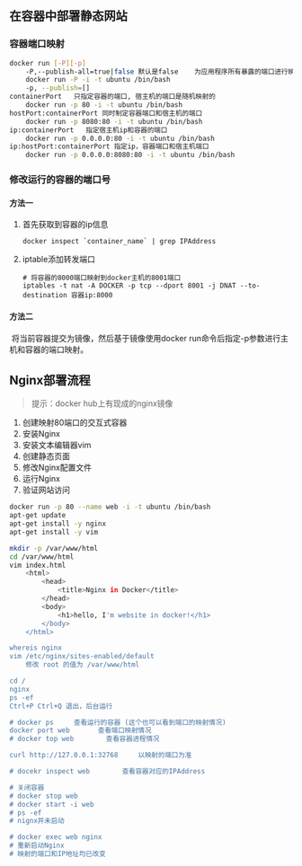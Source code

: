 ## 在容器中部署静态网站

### 容器端口映射

```bash
docker run [-P][-p]
	-P,--publish-all=true|false 默认是false    为应用程序所有暴露的端口进行映射
	docker run -P -i -t ubuntu /bin/bash
	-p, --publish=[]
containerPort   只指定容器的端口, 宿主机的端口是随机映射的
	docker run -p 80 -i -t ubuntu /bin/bash
hostPort:containerPort 同时制定容器端口和宿主机的端口
	docker run -p 8080:80 -i -t ubuntu /bin/bash
ip:containerPort   指定宿主机ip和容器的端口
	docker run -p 0.0.0.0:80 -i -t ubuntu /bin/bash
ip:hostPort:containerPort 指定ip，容器端口和宿主机端口
    docker run -p 0.0.0.0:8080:80 -i -t ubuntu /bin/bash
```

### 修改运行的容器的端口号

#### 方法一

1. 首先获取到容器的ip信息

   ```shell
   docker inspect `container_name` | grep IPAddress
   ```

2. iptable添加转发端口

   ```shell
   # 将容器的8000端口映射到docker主机的8001端口
   iptables -t nat -A DOCKER -p tcp --dport 8001 -j DNAT --to-destination 容器ip:8000
   ```

#### 方法二

​		将当前容器提交为镜像，然后基于镜像使用docker run命令后指定-p参数进行主机和容器的端口映射。

## Nginx部署流程

> 提示：docker hub上有现成的nginx镜像

1. 创建映射80端口的交互式容器
2. 安装Nginx
3. 安装文本编辑器vim
4. 创建静态页面
5. 修改Nginx配置文件
6. 运行Nginx
7. 验证网站访问

```bash
docker run -p 80 --name web -i -t ubuntu /bin/bash
apt-get update
apt-get install -y nginx
apt-get install -y vim

mkdir -p /var/www/html
cd /var/www/html
vim index.html
    <html>
        <head>
            <title>Nginx in Docker</title>
        </head>
        <body>
            <h1>hello, I'm website in docker!</h1>
        </body>
    </html>

whereis nginx
vim /etc/nginx/sites-enabled/default
    修改 root 的值为 /var/www/html

cd /
nginx
ps -ef
Ctrl+P Ctrl+Q 退出，后台运行

# docker ps     查看运行的容器 (这个也可以看到端口的映射情况)
docker port web       查看端口映射情况
# docker top web        查看容器进程情况

curl http://127.0.0.1:32768     以映射的端口为准

# docekr inspect web        查看容器对应的IPAddress

# 关闭容器
# docker stop web
# docker start -i web
# ps -ef
# nignx并未启动

# docker exec web nginx
# 重新启动Nginx
# 映射的端口和IP地址均已改变
```

